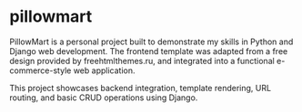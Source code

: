# pillowmart


PillowMart is a personal project built to demonstrate my skills in Python and Django web development. The frontend template was adapted from a free design provided by freehtmlthemes.ru, and integrated into a functional e-commerce-style web application.

This project showcases backend integration, template rendering, URL routing, and basic CRUD operations using Django.
